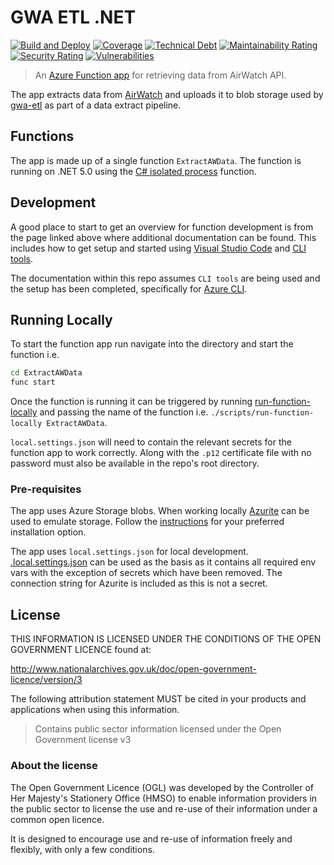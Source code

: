 # GWA ETL .NET

[![Build and Deploy](https://github.com/DEFRA/gwa-etl-dotnet/actions/workflows/build-and-deploy.yml/badge.svg)](https://github.com/DEFRA/gwa-etl-dotnet/actions/workflows/build-and-deploy.yml)
[![Coverage](https://sonarcloud.io/api/project_badges/measure?project=DEFRA_gwa-etl-dotnet&metric=coverage)](https://sonarcloud.io/dashboard?id=DEFRA_gwa-etl-dotnet)
[![Technical Debt](https://sonarcloud.io/api/project_badges/measure?project=DEFRA_gwa-etl-dotnet&metric=sqale_index)](https://sonarcloud.io/dashboard?id=DEFRA_gwa-etl-dotnet)
[![Maintainability Rating](https://sonarcloud.io/api/project_badges/measure?project=DEFRA_gwa-etl-dotnet&metric=sqale_rating)](https://sonarcloud.io/dashboard?id=DEFRA_gwa-etl-dotnet)\
[![Security Rating](https://sonarcloud.io/api/project_badges/measure?project=DEFRA_gwa-etl-dotnet&metric=security_rating)](https://sonarcloud.io/dashboard?id=DEFRA_gwa-etl-dotnet)
[![Vulnerabilities](https://sonarcloud.io/api/project_badges/measure?project=DEFRA_gwa-etl-dotnet&metric=vulnerabilities)](https://sonarcloud.io/dashboard?id=DEFRA_gwa-etl-dotnet)

> An [Azure Function app](https://azure.microsoft.com/en-gb/services/functions/)
> for retrieving data from AirWatch API.

The app extracts data from
[AirWatch](https://www.vmware.com/products/workspace-one.html) and uploads it
to blob storage used by [gwa-etl](https://github.com/DEFRA/gwa-etl) as part of
a data extract pipeline.

## Functions

The app is made up of a single function `ExtractAWData`. The function is
running on .NET 5.0 using the
[C# isolated process](https://docs.microsoft.com/en-us/azure/azure-functions/dotnet-isolated-process-guide)
function.

## Development

A good place to start to get an overview for function development is from the
page linked above where additional documentation can be found. This includes
how to get setup and started using
[Visual Studio Code](https://docs.microsoft.com/en-us/azure/azure-functions/dotnet-isolated-process-developer-howtos?pivots=development-environment-vscode)
and
[CLI tools](https://docs.microsoft.com/en-us/azure/azure-functions/dotnet-isolated-process-developer-howtos?pivots=development-environment-cli).

The documentation within this repo assumes `CLI tools` are being used and
the setup has been completed, specifically for
[Azure CLI](https://docs.microsoft.com/en-us/cli/azure/install-azure-cli).

## Running Locally

To start the function app run navigate into the directory and start the
function i.e.

```bash
cd ExtractAWData
func start
```

Once the function is running it can be triggered by running
[run-function-locally](./scripts/run-function-locally)
and passing the name of the function i.e.
`./scripts/run-function-locally ExtractAWData`.

`local.settings.json` will need to contain the relevant secrets for
the function app to work correctly. Along with the `.p12` certificate file
with no password must also be available in the repo's root directory.

### Pre-requisites

The app uses Azure Storage blobs. When working locally
[Azurite](https://github.com/Azure/Azurite) can be used to emulate storage.
Follow the
[instructions](https://docs.microsoft.com/en-us/azure/storage/common/storage-use-azurite)
for your preferred installation option.

The app uses `local.settings.json` for local development.
[.local.settings.json](.local.settings.json) can be used as the
basis as it contains all required env vars with the exception of secrets which
have been removed. The connection string for Azurite is included as this is not
a secret.

## License

THIS INFORMATION IS LICENSED UNDER THE CONDITIONS OF THE OPEN GOVERNMENT
LICENCE found at:

<http://www.nationalarchives.gov.uk/doc/open-government-licence/version/3>

The following attribution statement MUST be cited in your products and
applications when using this information.

> Contains public sector information licensed under the Open Government license
> v3

### About the license

The Open Government Licence (OGL) was developed by the Controller of Her
Majesty's Stationery Office (HMSO) to enable information providers in the
public sector to license the use and re-use of their information under a common
open licence.

It is designed to encourage use and re-use of information freely and flexibly,
with only a few conditions.

